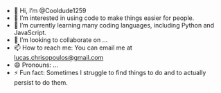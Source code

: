 - 👋 Hi, I’m @Cooldude1259
- 👀 I’m interested in using code to make things easier for people.
- 🌱 I’m currently learning many coding languages, including Python and JavaScript.
- 💞️ I’m looking to collaborate on ...
- 📫 How to reach me: You can email me at lucas.chrisopoulos@gmail.com
- 😄 Pronouns: ...
- ⚡ Fun fact: Sometimes I struggle to find things to do and to actually persist to do them.

<!---
Cooldude1259/Cooldude1259 is a ✨ special ✨ repository because its `README.md` (this file) appears on your GitHub profile.
You can click the Preview link to take a look at your changes.
--->
